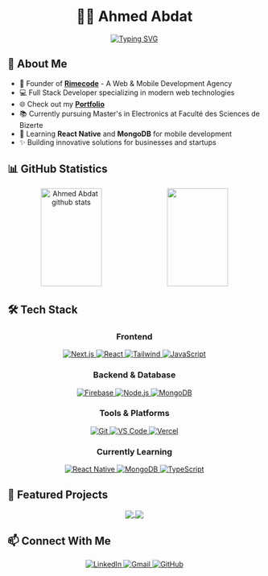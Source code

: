 <div align="center">  

# 👨‍💻 Ahmed Abdat  

[![Typing SVG](https://readme-typing-svg.demolab.com?font=Fira+Code&pause=1000&color=6C63FF&center=true&vCenter=true&width=435&lines=Full+Stack+Developer;Founder+of+Rimecode;Master's+Student+in+Electronics)](https://git.io/typing-svg)  

</div>  

## 💼 About Me  

- 🚀 Founder of **[Rimecode](https://rimecode.vercel.app/)** - A Web & Mobile Development Agency  
- 💻 Full Stack Developer specializing in modern web technologies  
- 🌐 Check out my **[Portfolio](https://ahmedeabdate.vercel.app/)**  
- 📚 Currently pursuing Master's in Electronics at Faculté des Sciences de Bizerte  
- 🌱 Learning **React Native** and **MongoDB** for mobile development  
- ✨ Building innovative solutions for businesses and startups  

## 📊 GitHub Statistics  

<div align="center">  
  <img width="49%" height="195px" src="https://github-readme-stats.vercel.app/api?username=ahmed-abdat&show_icons=true&count_private=true&hide_border=true&title_color=6C63FF&icon_color=6C63FF&text_color=c9d1d9&bg_color=0d1117" alt="Ahmed Abdat github stats" />   
  <img width="49%" height="195px" src="https://github-readme-streak-stats.herokuapp.com/?user=ahmed-abdat&theme=tokyonight&hide_border=true&stroke=6C63FF&ring=6C63FF&fire=6C63FF&currStreakLabel=6C63FF" />  
</div>  

## 🛠️ Tech Stack  

<div align="center">  

### Frontend  
<p align="center">  
  <a href="https://nextjs.org/" target="_blank">  
    <img src="https://img.shields.io/badge/Next.js-000000?style=for-the-badge&logo=next.js&logoColor=white" alt="Next.js"/>  
  </a>  
  <a href="https://reactjs.org/" target="_blank">  
    <img src="https://img.shields.io/badge/React-61DAFB?style=for-the-badge&logo=react&logoColor=black" alt="React"/>  
  </a>  
  <a href="https://tailwindcss.com/" target="_blank">  
    <img src="https://img.shields.io/badge/Tailwind-38B2AC?style=for-the-badge&logo=tailwind-css&logoColor=white" alt="Tailwind"/>  
  </a>  
  <a href="https://developer.mozilla.org/en-US/docs/Web/JavaScript" target="_blank">  
    <img src="https://img.shields.io/badge/JavaScript-F7DF1E?style=for-the-badge&logo=javascript&logoColor=black" alt="JavaScript"/>  
  </a>  
</p>  

### Backend & Database  
<p align="center">  
  <a href="https://firebase.google.com/" target="_blank">  
    <img src="https://img.shields.io/badge/Firebase-FFCA28?style=for-the-badge&logo=firebase&logoColor=black" alt="Firebase"/>  
  </a>  
  <a href="https://nodejs.org/" target="_blank">  
    <img src="https://img.shields.io/badge/Node.js-339933?style=for-the-badge&logo=node.js&logoColor=white" alt="Node.js"/>  
  </a>  
  <a href="https://www.mongodb.com/" target="_blank">  
    <img src="https://img.shields.io/badge/MongoDB-47A248?style=for-the-badge&logo=mongodb&logoColor=white" alt="MongoDB"/>  
  </a>  
</p>  

### Tools & Platforms  
<p align="center">  
  <a href="https://git-scm.com/" target="_blank">  
    <img src="https://img.shields.io/badge/Git-F05032?style=for-the-badge&logo=git&logoColor=white" alt="Git"/>  
  </a>  
  <a href="https://code.visualstudio.com/" target="_blank">  
    <img src="https://img.shields.io/badge/VS_Code-007ACC?style=for-the-badge&logo=visual-studio-code&logoColor=white" alt="VS Code"/>  
  </a>  
  <a href="https://vercel.com/" target="_blank">  
    <img src="https://img.shields.io/badge/Vercel-000000?style=for-the-badge&logo=vercel&logoColor=white" alt="Vercel"/>  
  </a>  
</p>  

### Currently Learning  
<p align="center">  
  <a href="https://reactnative.dev/" target="_blank">  
    <img src="https://img.shields.io/badge/React_Native-61DAFB?style=for-the-badge&logo=react&logoColor=black" alt="React Native"/>  
  </a>  
  <a href="https://www.mongodb.com/" target="_blank">  
    <img src="https://img.shields.io/badge/MongoDB-47A248?style=for-the-badge&logo=mongodb&logoColor=white" alt="MongoDB"/>  
  </a>  
  <a href="https://www.typescriptlang.org/" target="_blank">  
    <img src="https://img.shields.io/badge/TypeScript-3178C6?style=for-the-badge&logo=typescript&logoColor=white" alt="TypeScript"/>  
  </a>  
</p>  

</div>  

## 🌟 Featured Projects  

<div align="center">  
  <a href="https://github.com/ahmed-abdat/whatesapp-clone">  
    <img align="center" src="https://github-readme-stats.vercel.app/api/pin/?username=ahmed-abdat&repo=whatesapp-clone&theme=tokyonight&hide_border=true" />  
  </a>  
  <a href="https://github.com/ahmed-abdat/unem-next">  
    <img align="center" src="https://github-readme-stats.vercel.app/api/pin/?username=ahmed-abdat&repo=unem-next&theme=tokyonight&hide_border=true" />  
  </a>  
</div>  

## 📫 Connect With Me  

<p align="center">  
  <a href="https://www.linkedin.com/in/ahmed-abdellahi-abdat-596349237">  
    <img src="https://img.shields.io/badge/LinkedIn-0077B5?style=for-the-badge&logo=linkedin&logoColor=white" alt="LinkedIn"/>  
  </a>  
  <a href="mailto:ahmedeabdat@gmail.com">  
    <img src="https://img.shields.io/badge/Gmail-D14836?style=for-the-badge&logo=gmail&logoColor=white" alt="Gmail"/>  
  </a>  
  <a href="https://github.com/ahmed-abdat">  
    <img src="https://img.shields.io/badge/GitHub-100000?style=for-the-badge&logo=github&logoColor=white" alt="GitHub"/>  
  </a>  
</p>  





